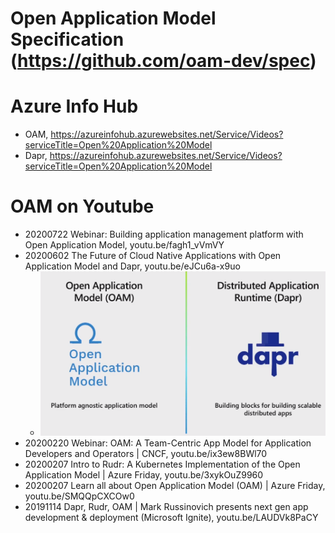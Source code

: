 
# Open Application Model Specification (https://github.com/oam-dev/spec)



# Azure Info Hub

* OAM, https://azureinfohub.azurewebsites.net/Service/Videos?serviceTitle=Open%20Application%20Model
* Dapr, https://azureinfohub.azurewebsites.net/Service/Videos?serviceTitle=Open%20Application%20Model


# OAM on Youtube

* 20200722 Webinar: Building application management platform with Open Application Model, youtu.be/fagh1_vVmVY
* 20200602 The Future of Cloud Native Applications with Open Application Model and Dapr, youtu.be/eJCu6a-x9uo
  * ![Image](20200602/20200602-01.png)
* 20200220 Webinar: OAM: A Team-Centric App Model for Application Developers and Operators | CNCF, youtu.be/ix3ew8BWl70
* 20200207 Intro to Rudr: A Kubernetes Implementation of the Open Application Model | Azure Friday, youtu.be/3xykOuZ9960
* 20200207 Learn all about Open Application Model (OAM) | Azure Friday, youtu.be/SMQQpCXCOw0
* 20191114 Dapr, Rudr, OAM | Mark Russinovich presents next gen app development & deployment (Microsoft Ignite), youtu.be/LAUDVk8PaCY